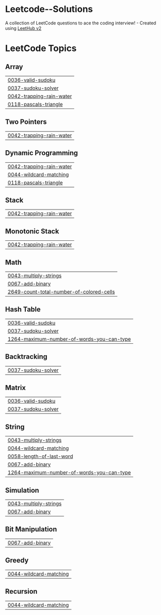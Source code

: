 # Leetcode--Solutions
A collection of LeetCode questions to ace the coding interview! - Created using [LeetHub v2](https://github.com/arunbhardwaj/LeetHub-2.0)

<!---LeetCode Topics Start-->
# LeetCode Topics
## Array
|  |
| ------- |
| [0036-valid-sudoku](https://github.com/suvethaaa/Leetcode--Solutions/tree/master/0036-valid-sudoku) |
| [0037-sudoku-solver](https://github.com/suvethaaa/Leetcode--Solutions/tree/master/0037-sudoku-solver) |
| [0042-trapping-rain-water](https://github.com/suvethaaa/Leetcode--Solutions/tree/master/0042-trapping-rain-water) |
| [0118-pascals-triangle](https://github.com/suvethaaa/Leetcode--Solutions/tree/master/0118-pascals-triangle) |
## Two Pointers
|  |
| ------- |
| [0042-trapping-rain-water](https://github.com/suvethaaa/Leetcode--Solutions/tree/master/0042-trapping-rain-water) |
## Dynamic Programming
|  |
| ------- |
| [0042-trapping-rain-water](https://github.com/suvethaaa/Leetcode--Solutions/tree/master/0042-trapping-rain-water) |
| [0044-wildcard-matching](https://github.com/suvethaaa/Leetcode--Solutions/tree/master/0044-wildcard-matching) |
| [0118-pascals-triangle](https://github.com/suvethaaa/Leetcode--Solutions/tree/master/0118-pascals-triangle) |
## Stack
|  |
| ------- |
| [0042-trapping-rain-water](https://github.com/suvethaaa/Leetcode--Solutions/tree/master/0042-trapping-rain-water) |
## Monotonic Stack
|  |
| ------- |
| [0042-trapping-rain-water](https://github.com/suvethaaa/Leetcode--Solutions/tree/master/0042-trapping-rain-water) |
## Math
|  |
| ------- |
| [0043-multiply-strings](https://github.com/suvethaaa/Leetcode--Solutions/tree/master/0043-multiply-strings) |
| [0067-add-binary](https://github.com/suvethaaa/Leetcode--Solutions/tree/master/0067-add-binary) |
| [2649-count-total-number-of-colored-cells](https://github.com/suvethaaa/Leetcode--Solutions/tree/master/2649-count-total-number-of-colored-cells) |
## Hash Table
|  |
| ------- |
| [0036-valid-sudoku](https://github.com/suvethaaa/Leetcode--Solutions/tree/master/0036-valid-sudoku) |
| [0037-sudoku-solver](https://github.com/suvethaaa/Leetcode--Solutions/tree/master/0037-sudoku-solver) |
| [1264-maximum-number-of-words-you-can-type](https://github.com/suvethaaa/Leetcode--Solutions/tree/master/1264-maximum-number-of-words-you-can-type) |
## Backtracking
|  |
| ------- |
| [0037-sudoku-solver](https://github.com/suvethaaa/Leetcode--Solutions/tree/master/0037-sudoku-solver) |
## Matrix
|  |
| ------- |
| [0036-valid-sudoku](https://github.com/suvethaaa/Leetcode--Solutions/tree/master/0036-valid-sudoku) |
| [0037-sudoku-solver](https://github.com/suvethaaa/Leetcode--Solutions/tree/master/0037-sudoku-solver) |
## String
|  |
| ------- |
| [0043-multiply-strings](https://github.com/suvethaaa/Leetcode--Solutions/tree/master/0043-multiply-strings) |
| [0044-wildcard-matching](https://github.com/suvethaaa/Leetcode--Solutions/tree/master/0044-wildcard-matching) |
| [0058-length-of-last-word](https://github.com/suvethaaa/Leetcode--Solutions/tree/master/0058-length-of-last-word) |
| [0067-add-binary](https://github.com/suvethaaa/Leetcode--Solutions/tree/master/0067-add-binary) |
| [1264-maximum-number-of-words-you-can-type](https://github.com/suvethaaa/Leetcode--Solutions/tree/master/1264-maximum-number-of-words-you-can-type) |
## Simulation
|  |
| ------- |
| [0043-multiply-strings](https://github.com/suvethaaa/Leetcode--Solutions/tree/master/0043-multiply-strings) |
| [0067-add-binary](https://github.com/suvethaaa/Leetcode--Solutions/tree/master/0067-add-binary) |
## Bit Manipulation
|  |
| ------- |
| [0067-add-binary](https://github.com/suvethaaa/Leetcode--Solutions/tree/master/0067-add-binary) |
## Greedy
|  |
| ------- |
| [0044-wildcard-matching](https://github.com/suvethaaa/Leetcode--Solutions/tree/master/0044-wildcard-matching) |
## Recursion
|  |
| ------- |
| [0044-wildcard-matching](https://github.com/suvethaaa/Leetcode--Solutions/tree/master/0044-wildcard-matching) |
<!---LeetCode Topics End-->
